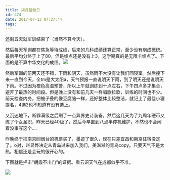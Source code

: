 ```yaml
---
title: 柒月拾叁日
id: 474
date: 2017-07-13 07:27:44
tags:
---
```


还剩五天就军训结束了（当然不算今天）。

然后每天军训都在焦急等待成绩，后来的几科成绩还算正常，至少没有崩成概统。最后平均分终于上了80，但是绩点还是没有上3，这学期真的是无限卡绩点了。下面的是不算中华文化的成绩。![](http://eremite-1252628011.cossh.myqcloud.com/wp-content/uploads/2017/07/Screenshot_20170707-154827.png)

然后军训的前两天还不错，下雨和阴天，虽然雨不大没有让我们回寝室。然后接下来一直到今天，全tm是大太阳a，天气预报一直说明天下雨，到了明天还是说明天下雨。不过因为橙色高温预警，所以上午就训练到十点左右，下午四点多才集合，避开了最热的时间段。但是晚上没有和前几天一样唱歌拉歌，训练的时间也不少。前天检查内务，把被子叠的像豆腐脑一样，还好整体比较整洁，就记上了最佳小寝提名，4选2也不知道有没有选上。

又沉迷地下，断罪满级之后刷了一点异界史诗装备，然后这几天为了九周年硬币又练了个女圣职，昨天已经40级了，然后今早直到八点半停机维护，不然也不会闲着没事写这个....

昨晚终于把南京回烟台的机票买了，墨迹了很久，现在只差宜昌和南京住宿没定了。o对，赵显烨决定从青岛过来加入我们，美滋滋的青岛copy。只要天气不是太热，相信还是会玩的很开心的。

下图就是抨击“朝霞不出门”的证据。看云识天气在成都似乎不准。

![](http://eremite-1252628011.cossh.myqcloud.com/wp-content/uploads/2017/07/20170710_061144.jpg)